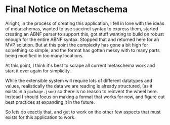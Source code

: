 # Final Notice on Metaschema

Alright, in the process of creating this application, I fell in love with the ideas of metaschemas, wanted to use succinct syntax to express them, started creating an ABNF parser to support this, got stuff wanting to build on robust enough for the entire ABNF syntax. Stopped that and returned here for an MVP solution. But at this point the complexity has gone a bit high for something so simple, and the format has gotten messy with to many parts being modified in too many locations.

At this point, I think it's best to scrape all current metaschema work and start it over again for simplicity.

While the extensible system will require lots of different datatypes and values, realistically the data we are reading is already structured, (as it exists in a `package.json`) so there is no reason to reinvent the wheel here. Instead I should focus on making a format that works for now, and figure out best practices at expanding it in the future.

So lets do exactly that, and get to work on the other few aspects that must exists for this application to work.
